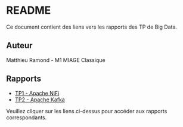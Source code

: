 # README

Ce document contient des liens vers les rapports des TP de Big Data.

## Auteur

Matthieu Ramond - M1 MIAGE Classique

## Rapports

- [TP1 - Apache NiFi](./TP1.md)
- [TP2 - Apache Kafka](./TP2.md)
 
Veuillez cliquer sur les liens ci-dessus pour accéder aux rapports correspondants.
